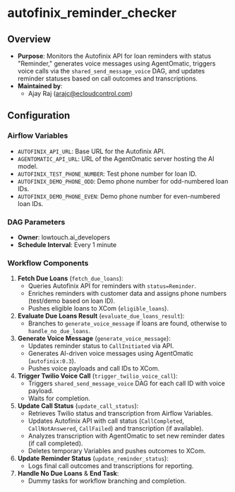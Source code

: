 # autofinix_reminder_checker

## Overview
- **Purpose**: Monitors the Autofinix API for loan reminders with status "Reminder," generates voice messages using AgentOmatic, triggers voice calls via the `shared_send_message_voice` DAG, and updates reminder statuses based on call outcomes and transcriptions.
- **Maintained by**: 
  - Ajay Raj (arajc@ecloudcontrol.com)

## Configuration
### Airflow Variables
- `AUTOFINIX_API_URL`: Base URL for the Autofinix API.
- `AGENTOMATIC_API_URL`: URL of the AgentOmatic server hosting the AI model.
- `AUTOFINIX_TEST_PHONE_NUMBER`: Test phone number for loan ID.
- `AUTOFINIX_DEMO_PHONE_ODD`: Demo phone number for odd-numbered loan IDs.
- `AUTOFINIX_DEMO_PHONE_EVEN`: Demo phone number for even-numbered loan IDs.

### DAG Parameters
- **Owner**: lowtouch.ai_developers
- **Schedule Interval**: Every 1 minute

### Workflow Components
1. **Fetch Due Loans** (`fetch_due_loans`):
   - Queries Autofinix API for reminders with `status=Reminder`.
   - Enriches reminders with customer data and assigns phone numbers (test/demo based on loan ID).
   - Pushes eligible loans to XCom (`eligible_loans`).
2. **Evaluate Due Loans Result** (`evaluate_due_loans_result`):
   - Branches to `generate_voice_message` if loans are found, otherwise to `handle_no_due_loans`.
3. **Generate Voice Message** (`generate_voice_message`):
   - Updates reminder status to `CallInitiated` via API.
   - Generates AI-driven voice messages using AgentOmatic (`autofinix:0.3`).
   - Pushes voice payloads and call IDs to XCom.
4. **Trigger Twilio Voice Call** (`trigger_twilio_voice_call`):
   - Triggers `shared_send_message_voice` DAG for each call ID with voice payload.
   - Waits for completion.
5. **Update Call Status** (`update_call_status`):
   - Retrieves Twilio status and transcription from Airflow Variables.
   - Updates Autofinix API with call status (`CallCompleted`, `CallNotAnswered`, `CallFailed`) and transcription (if available).
   - Analyzes transcription with AgentOmatic to set new reminder dates (if call completed).
   - Deletes temporary Variables and pushes outcomes to XCom.
6. **Update Reminder Status** (`update_reminder_status`):
   - Logs final call outcomes and transcriptions for reporting.
7. **Handle No Due Loans** & **End Task**:
   - Dummy tasks for workflow branching and completion.
